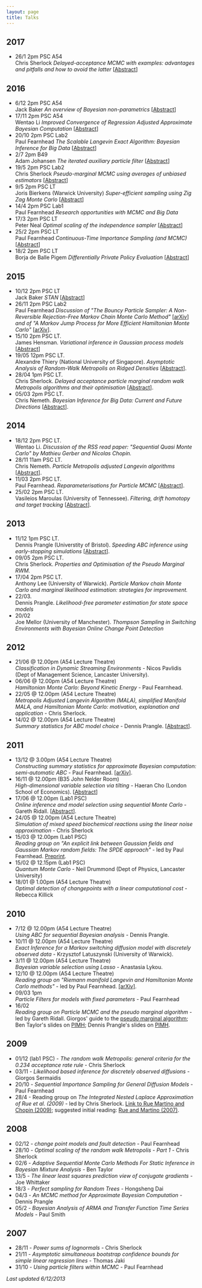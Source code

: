 ```yaml
---
layout: page
title: Talks
---
```



<p>
</p>
<h2>2017</h2>

<ul>
<li>
26/1 2pm PSC A54 <br> Chris Sherlock <em>Delayed-acceptance MCMC with examples: advantages and pitfalls and how to avoid the latter</em>  [<a href="Abstracts2017/Sherlock_2017_01_abstract.html">Abstract</a>]
</li></ul>

<p>
</p><h2>2016</h2>

<ul>
<li>
6/12 2pm PSC A54 <br> Jack Baker <em>An overview of Bayesian non-parametrics</em>  [<a href="Abstracts2016/Baker_2016_12_abstract.html">Abstract</a>]
</li><li>
17/11 2pm PSC A54 <br> Wentao Li <em>Improved Convergence of Regression Adjusted Approximate Bayesian Computation</em>  [<a href="Abstracts2016/Li_2016_11_abstract.html">Abstract</a>]
</li><li>
20/10 2pm PSC Lab2 <br> Paul Fearnhead <em>The Scalable Langevin Exact Algorithm: Bayesian Inference for Big Data</em>  [<a href="Abstracts2016/Fearnhead_2016_10_abstract.html">Abstract</a>]
</li><li>
2/7 2pm B49 <br> Adam Johansen <em>The iterated auxiliary particle filter</em>  [<a href="Abstracts2016/Johansen_2016_07_abstract.html">Abstract</a>]
</li><li>
19/5 2pm PSC Lab2 <br> Chris Sherlock <em>Pseudo-marginal MCMC using averages of unbiased estimators</em> [<a href="Abstracts2016/Sherlock_2016_05_abstract.html">Abstract</a>]
</li><li>
9/5 2pm PSC LT <br> Joris Bierkens (Warwick University) <em>Super-efficient sampling using Zig Zag Monte Carlo</em> [<a href="Abstracts2016/Bierkens_2016_05_abstract.html">Abstract</a>]
</li><li>
14/4 2pm PSC Lab1 <br> Paul Fearnhead <em>Research opportunities with MCMC and Big Data</em>
</li><li>
17/3 2pm PSC LT <br> Peter Neal <em>Optimal scaling of the independence sampler</em> [<a href="Abstracts2016/Neal_2016_03_abstract.html">Abstract</a>]
</li><li>
25/2 2pm PSC LT <br> Paul Fearnhead <em>Continuous-Time Importance Sampling (and MCMC)</em> [<a href="Abstracts2016/Fearnhead_2016_02_abstract.html">Abstract</a>]
</li><li>
18/2 2pm PSC LT <br> Borja de Balle Pigem <em>Differentially Private Policy Evaluation</em> [<a href="Abstracts2016/Balle_2016_02_abstract.html">Abstract</a>]

</li></ul>

<h2>2015</h2>

<ul>
<li>
10/12 2pm PSC LT <br> Jack Baker <em>STAN</em> [<a href="Abstracts2015/Baker_2015_12_10_abstract.html">Abstract</a>]
</li><li> 26/11 2pm PSC Lab2 <br> Paul Fearnhead <em> Discussion of "The Bouncy Particle Sampler: A Non-Reversible Rejection-Free Markov Chain Monte Carlo Method"</em> [<a href="http://arxiv.org/abs/1510.02451">arXiv</a>] <em>and of "A Markov Jump Process for More Efficient Hamiltonian Monte Carlo"</em> [<a href="http://arxiv.org/pdf/1509.03808.pdf">arXiv</a>].

</li><li> 15/10 2pm PSC LT. <br> James Hensman. <em> Variational inference in Gaussian process models</em> [<a href="Abstracts2015/Hensman_2015_10_15_abstract.html">Abstract</a>]
</li><li> 19/05 12pm PSC LT. <br> Alexandre Thiery (National University of Singapore). <em> Asymptotic Analysis of Random-Walk Metropolis on Ridged Densities </em> [<a href="Abstracts2015/Thiery_2015_05_19_abstract.html">Abstract</a>].

</li><li> 28/04 1pm PSC LT. <br> Chris Sherlock. <em> Delayed acceptance particle marginal random walk Metropolis algorithms
and their optimisation </em> [<a href="Abstracts2015/Sherlock_2015_04_28_abstract.html">Abstract</a>].

</li><li> 05/03 2pm PSC LT. <br> Chris Nemeth. <em>Bayesian Inference for Big Data: Current and Future Directions</em> [<a href="Abstracts2015/Nemeth_03_05_abstract.html">Abstract</a>].

</li></ul>

<h2>2014</h2>

<ul>

<li> 18/12 2pm PSC LT. <br> Wentao Li. <em>Discussion of the RSS read paper: "Sequential Quasi Monte Carlo" by Mathieu Gerber and Nicolas Chopin.</em>

</li><li> 28/11 11am PSC LT. <br> Chris Nemeth. <em>Particle Metropolis adjusted Langevin algorithms</em> [<a href="Abstracts2014/Nemeth_2014_11_28_abstract.html">Abstract</a>].

</li><li> 11/03 2pm PSC LT. <br> Paul Fearnhead.
<em>Reparameterisations for Particle MCMC</em> [<a href="Abstracts2014/Fearnhead_2014_03_11_abstract.html">Abstract</a>].

</li><li> 25/02 2pm PSC LT. <br> Vasileios Maroulas (University of Tennessee). <em>Filtering, drift homotopy and target tracking</em> [<a href="Abstracts2014/Maroulas_abstract.html">Abstract</a>].
</li></ul>

<p>

</p><h2>2013</h2>

<ul>
<li> 11/12 1pm PSC LT. <br> Dennis Prangle (Universtity of Bristol). <em>Speeding ABC inference using early-stopping simulations</em> [<a href="dennis_abstract2.html">Abstract</a>].
  </li><li>09/05  2pm PSC LT.<br>  Chris Sherlock.  <em>Properties and Optimisation of the Pseudo Marginal RWM. </em>
  </li><li>17/04  2pm PSC LT. <br> Anthony Lee (University of Warwick). <em>Particle Markov chain Monte Carlo and marginal likelihood estimation: strategies for improvement.</em>
  </li><li>22/03.<br>  Dennis Prangle.  <em>Likelihood-free parameter estimation for state space models</em>    
  </li><li>20/02<br>  Joe Mellor (University of Manchester).  <em>Thompson Sampling in Switching Environments with Bayesian Online Change Point Detection</em>
</li></ul>

<p>

</p><p>

</p><h2>2012</h2>
<ul>

<li>
21/06 @ 12.00pm (A54 Lecture Theatre)
<br>
<em>Classification in Dynamic Streaming Environments</em> - Nicos Pavlidis (Dept of Management Science, Lancaster University).

</li><li>
06/06 @ 12.00pm (A54 Lecture Theatre)
<br>
<em>Hamiltonian Monte Carlo: Beyond Kinetic Energy</em> - Paul Fearnhead.

</li><li>
22/05 @ 12.00pm (A54 Lecture Theatre)
<br>
<em>Metropolis Adjusted Langevin Algorithm (MALA), simplified Manifold MALA, and Hamiltonian Monte Carlo: motivation, explanation and application</em> - Chris Sherlock.

</li><li>
14/02 @ 12.00pm (A54 Lecture Theatre)
<br>
<em>Summary statistics for ABC model choice </em> - Dennis Prangle. [<a href="dennis_abstract.html">Abstract</a>].

</li></ul>


<p>

</p><h2>2011</h2>
<ul>
<li>
13/12 @ 3.00pm (A54 Lecture Theatre)
<br>
<em>Constructing summary statistics for approximate Bayesian computation: semi-automatic ABC
</em> - Paul Fearnhead. <a href="http://arxiv.org/abs/1004.1112">[arXiv]</a>.
</li><li>
16/11 @ 12.00pm (B35 John Nelder Room)
<br>
<em>High-dimensional variable selection via tilting</em> - Haeran Cho (London School of Economics). [<a href="http://www.maths.lancs.ac.uk/~nunes/readinggroup/abstracts/ChoLancsabstract.pdf">Abstract</a>]

</li><li>
17/06 @ 12.00pm (Lab1 PSC)
<br>
<em>Online inference and model selection using sequential Monte Carlo</em> - Gareth Ridall. [<a href="ridall_abstract.html">Abstract</a>].
</li><li>
24/05 @ 12.00pm (A54 Lecture Theatre)
<br>
<em>Simulation of mixed speed biochemical reactions using the linear noise 
approximation</em> - Chris Sherlock

</li><li>
15/03 @ 12.00pm (Lab1 PSC)
<br>
<em> Reading group on "An explicit link between Gaussian fields and
Gaussian Markov random fields:
The SPDE approach"</em> - led by Paul Fearnhead. <a href="http://www.math.ntnu.no/inla/r-inla.org/papers/spde-jrssb.pdf" target="_blank">Preprint</a>.
</li><li>
15/02 @ 12.15pm (Lab1 PSC)
<br>
<em> Quantum Monte Carlo</em> - Neil Drummond (Dept of Physics, Lancaster University)
</li><li>
18/01 @ 1.00pm (A54 Lecture Theatre)
<br>
<em> Optimal detection of changepoints with a linear computational cost</em> - Rebecca Killick
</li></ul>

<p>

</p><h2>2010</h2>
<ul>
<li>
7/12 @ 12.00pm (A54 Lecture Theatre)
<br>
<em>Using ABC for sequential Bayesian analysis</em> - Dennis Prangle.
</li><li>
10/11 @ 12.00pm (A54 Lecture Theatre)
<br>
<em>Exact Inference for a Markov switching diffusion
model with discretely observed data</em> - Krzysztof Latuszynski (University of Warwick).
</li><li>
3/11 @ 12.00pm (A54 Lecture Theatre)
<br>
<em>Bayesian variable selection using Lasso</em> - Anastasia Lykou.
</li><li>
12/10 @ 12.00pm (A54 Lecture Theatre)
<br>
<em>Reading group on "Riemann manifold Langevin and Hamiltonian Monte Carlo methods"</em> - led by Paul Fearnhead. <a href="http://arxiv.org/abs/0907.1100" target="_blank">[arXiv]</a>.
</li><li>
09/03 1pm <br><em>Particle
Filters for models with fixed parameters </em> - Paul Fearnhead
</li><li>
16/02 <br> <em>Reading group on Particle MCMC and the pseudo marginal algorithm</em> - led by Gareth Ridall. Giorgos' guide to the <a href="pseudo_marginalGS.pdf">pseudo marginal algorithm</a>; Ben Taylor's slides on <a href="compstats_PIMH_BT.pdf">PIMH</a>; Dennis Prangle's slides on <a href="PMCMC_DP.pdf">PIMH</a>.
</li></ul>

<p>

</p><h2>2009</h2>
<ul>
<li>
01/12 (lab1 PSC) - <em>The random walk Metropolis: general criteria for the 0.234 acceptance rate rule</em> - Chris Sherlock
</li><li>
03/11 - <em>Likelihood based inference for discretely observed diffusions</em> - Giorgos Sermaidis
</li><li>
20/10 - <em>Sequential Importance Sampling for General Diffusion Models</em> - Paul Fearnhead
</li><li>
28/4 - Reading group on <em>The Integrated Nested Laplace Approximation of Rue et al. (2009)</em> - led by Chris Sherlock. <a href="http://www3.interscience.wiley.com/journal/118490742/home?CRETRY=1&amp;SRETRY=0">Link to Rue Martino and Chopin (2009)</a>; suggested initial reading: <a href="RueMartino2007.pdf">Rue and Martino (2007)</a>. 
</li></ul>

<p>

</p><h2>2008</h2>

<ul>
<li>
02/12 - <em>change point models and fault detection</em> - Paul Fearnhead
</li><li>
28/10 - <em>Optimal scaling of the random walk Metropolis - Part 1</em> - Chris Sherlock
</li><li>
02/6 - <em>Adaptive Sequential Monte Carlo Methods For Static Inference in Bayesian Mixture Analysis</em> - Ben Taylor
</li><li>
13/5 - <em>The linear least squares prediction view of conjugate gradients</em> - Joe Whittaker
</li><li>
18/3 - <em>Perfect sampling for Random Trees</em> - Hongsheng Dai
</li><li>
04/3 - <em>An MCMC method for Approximate Bayesian Computation</em> - Dennis Prangle
</li><li>
05/2 - <em>Bayesian Analysis of ARMA and Transfer Function Time Series Models</em> - Paul Smith
</li></ul>

<p>


</p><h2>2007</h2>
<ul>
<li>
28/11 - <em>Power sums of lognormals</em> - Chris Sherlock
</li><li>
21/11 - <em>Asymptotic simultaneous bootstrap confidence bounds for simple linear regression lines</em> - Thomas Jaki
</li><li>
31/10 - <em>Using particle filters within MCMC</em> - Paul Fearnhead
</li></ul>

<p>

<em>Last updated 6/12/2013</em>


</p>
